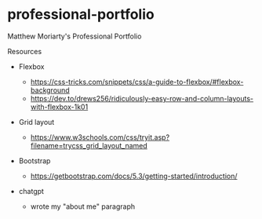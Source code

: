 # professional-portfolio
Matthew Moriarty's Professional Portfolio

Resources
- Flexbox
  - https://css-tricks.com/snippets/css/a-guide-to-flexbox/#flexbox-background
  - https://dev.to/drews256/ridiculously-easy-row-and-column-layouts-with-flexbox-1k01
- Grid layout
  - https://www.w3schools.com/css/tryit.asp?filename=trycss_grid_layout_named

- Bootstrap
  - https://getbootstrap.com/docs/5.3/getting-started/introduction/

- chatgpt
  - wrote my "about me" paragraph